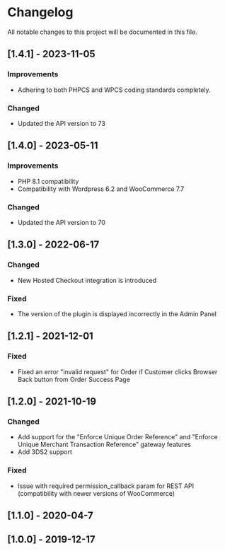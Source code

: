 # Changelog
All notable changes to this project will be documented in this file.

## [1.4.1] - 2023-11-05
### Improvements
- Adhering to both PHPCS and WPCS coding standards completely.
### Changed
- Updated the API version to 73

## [1.4.0] - 2023-05-11
### Improvements
- PHP 8.1 compatibility
- Compatibility with Wordpress 6.2 and WooCommerce 7.7
### Changed
- Updated the API version to 70

## [1.3.0] - 2022-06-17
### Changed
- New Hosted Checkout integration is introduced

### Fixed
- The version of the plugin is displayed incorrectly in the Admin Panel

## [1.2.1] - 2021-12-01
### Fixed
- Fixed an error "invalid request" for Order if Customer clicks Browser Back button from Order Success Page

## [1.2.0] - 2021-10-19
### Changed
- Add support for the "Enforce Unique Order Reference" and "Enforce Unique Merchant Transaction Reference" gateway features
- Add 3DS2 support

### Fixed
- Issue with required permission_callback param for REST API (compatibility with newer versions of WooCommerce)

## [1.1.0] - 2020-04-7

## [1.0.0] - 2019-12-17